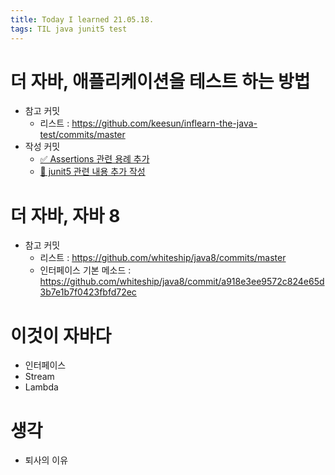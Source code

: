 ```yaml
---
title: Today I learned 21.05.18.
tags: TIL java junit5 test
---
```




# 더 자바, 애플리케이션을 테스트 하는 방법

- 참고 커밋
  - 리스트 : https://github.com/keesun/inflearn-the-java-test/commits/master
- 작성 커밋
  - [✅ Assertions 관련 용례 추가](https://github.com/dahyeong-yun/lecture-the-java-test/commit/973da724c9af6574e351cd33ff64e93112df5d94)
  - [📝 junit5 관련 내용 추가 작성](https://github.com/dahyeong-yun/dahyeong-yun.github.io/commit/832c033af6747a4634b71b17342190a455982e93)



# 더 자바, 자바 8

- 참고 커밋
  - 리스트 : https://github.com/whiteship/java8/commits/master
  - 인터페이스 기본 메소드 : https://github.com/whiteship/java8/commit/a918e3ee9572c824e65d3b7e1b7f0423fbfd72ec



# 이것이 자바다

- 인터페이스
- Stream
- Lambda



# 생각

- 퇴사의 이유
